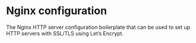 # Nginx configuration

The Nginx HTTP server configuration boilerplate that can be used to set up HTTP
servers with SSL/TLS using Let’s Encrypt.
